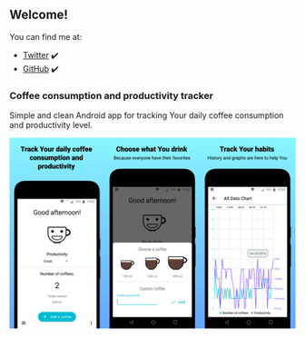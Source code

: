 ## Welcome!

You can find me at:
- [Twitter](https://twitter.com/omisie11) ✔️
- [GitHub](https://github.com/OMIsie11) ✔️

### Coffee consumption and productivity tracker
Simple and clean Android app for tracking Your daily coffee consumption and productivity level.

![CoffeeProductivityScreenshots](/images/coffee_productivity_screenshots.png)

